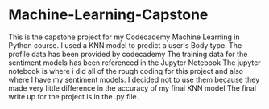 # Machine-Learning-Capstone
This is the capstone project for my Codecademy Machine Learning in Python course. I used a KNN model to predict a user's Body type.
The profile data has been provided by codecademy
The training data for the sentiment models has been referenced in the Jupyter Notebook
The jupyter notebook is where i did all of the rough coding for this project and also where I have my sentiment models. 
I decided not to use them because they made very little difference in the accuracy of my final KNN model
The final write up for the project is in the .py file.
